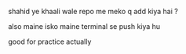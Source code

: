 shahid ye khaali wale repo me meko q add kiya hai ?

also maine isko maine terminal se push kiya hu 

good for practice actually 

